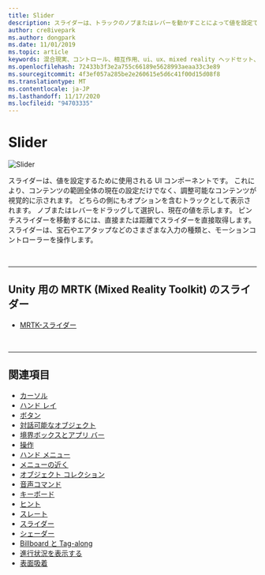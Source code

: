 ```yaml
---
title: Slider
description: スライダーは、トラックのノブまたはレバーを動かすことによって値を設定できる UI コンポーネントです。
author: cre8ivepark
ms.author: dongpark
ms.date: 11/01/2019
ms.topic: article
keywords: 混合現実、コントロール、相互作用、ui、ux、mixed reality ヘッドセット、windows mixed reality ヘッドセット、virtual Reality ヘッドセット、HoloLens、スライダー、MRTK、Mixed Reality Toolkit
ms.openlocfilehash: 72433b3f3e2a755c66189e5628993aeaa33c3e89
ms.sourcegitcommit: 4f3ef057a285be2e260615e5d6c41f00d15d08f8
ms.translationtype: MT
ms.contentlocale: ja-JP
ms.lasthandoff: 11/17/2020
ms.locfileid: "94703335"
---
```

# <a name="slider"></a>Slider

![Slider](images/UX_Hero_Slider.jpg)

スライダーは、値を設定するために使用される UI コンポーネントです。 これにより、コンテンツの範囲全体の現在の設定だけでなく、調整可能なコンテンツが視覚的に示されます。 どちらの側にもオプションを含むトラックとして表示されます。 ノブまたはレバーをドラッグして選択し、現在の値を示します。 ピンチスライダーを移動するには、直接または距離でスライダーを直接取得します。 スライダーは、宝石やエアタップなどのさまざまな入力の種類と、モーションコントローラーを操作します。

<br>

---

## <a name="slider-in-mrtk-mixed-reality-toolkit-for-unity"></a>Unity 用の MRTK (Mixed Reality Toolkit) のスライダー

* [MRTK-スライダー](https://microsoft.github.io/MixedRealityToolkit-Unity/Documentation/README_Sliders.html)

<br>

---

## <a name="see-also"></a>関連項目

* [カーソル](cursors.md)
* [ハンド レイ](point-and-commit.md)
* [ボタン](button.md)
* [対話可能なオブジェクト](interactable-object.md)
* [境界ボックスとアプリ バー](app-bar-and-bounding-box.md)
* [操作](direct-manipulation.md)
* [ハンド メニュー](hand-menu.md)
* [メニューの近く](near-menu.md)
* [オブジェクト コレクション](object-collection.md)
* [音声コマンド](voice-input.md)
* [キーボード](keyboard.md)
* [ヒント](tooltip.md)
* [スレート](slate.md)
* [スライダー](slider.md)
* [シェーダー](shader.md)
* [Billboard と Tag-along](billboarding-and-tag-along.md)
* [進行状況を表示する](progress.md)
* [表面吸着](surface-magnetism.md)
